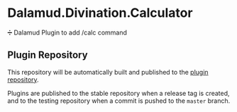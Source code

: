 # Dalamud.Divination.Calculator

➗ Dalamud Plugin to add /calc command

## Plugin Repository

This repository will be automatically built and published to the [plugin repository](https://github.com/SlashNephy/Dalamud.DivinationPluginRepo).

Plugins are published to the stable repository when a release tag is created, and to the testing repository when a commit is pushed to the `master` branch.
